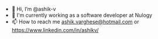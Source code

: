- 👋 Hi, I’m @ashik-v
- 💼 I'm currently working as a software developer at Nulogy
- 📫 How to reach me ashik.varghese@hotmail.com or https://www.linkedin.com/in/ashikv/

<!---
ashik-v/ashik-v is a ✨ special ✨ repository because its `README.md` (this file) appears on your GitHub profile.
You can click the Preview link to take a look at your changes.
--->
